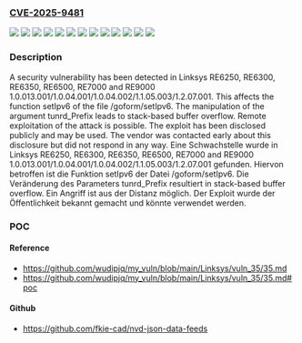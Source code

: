 ### [CVE-2025-9481](https://cve.mitre.org/cgi-bin/cvename.cgi?name=CVE-2025-9481)
![](https://img.shields.io/static/v1?label=Product&message=RE6250&color=blue)
![](https://img.shields.io/static/v1?label=Product&message=RE6300&color=blue)
![](https://img.shields.io/static/v1?label=Product&message=RE6350&color=blue)
![](https://img.shields.io/static/v1?label=Product&message=RE6500&color=blue)
![](https://img.shields.io/static/v1?label=Product&message=RE7000&color=blue)
![](https://img.shields.io/static/v1?label=Product&message=RE9000&color=blue)
![](https://img.shields.io/static/v1?label=Version&message=1.0.013.001%20&color=brightgreen)
![](https://img.shields.io/static/v1?label=Version&message=1.0.04.001%20&color=brightgreen)
![](https://img.shields.io/static/v1?label=Version&message=1.0.04.002%20&color=brightgreen)
![](https://img.shields.io/static/v1?label=Version&message=1.1.05.003%20&color=brightgreen)
![](https://img.shields.io/static/v1?label=Version&message=1.2.07.001%20&color=brightgreen)
![](https://img.shields.io/static/v1?label=Vulnerability&message=Memory%20Corruption&color=brightgreen)
![](https://img.shields.io/static/v1?label=Vulnerability&message=Stack-based%20Buffer%20Overflow&color=brightgreen)

### Description

A security vulnerability has been detected in Linksys RE6250, RE6300, RE6350, RE6500, RE7000 and RE9000 1.0.013.001/1.0.04.001/1.0.04.002/1.1.05.003/1.2.07.001. This affects the function setIpv6 of the file /goform/setIpv6. The manipulation of the argument tunrd_Prefix leads to stack-based buffer overflow. Remote exploitation of the attack is possible. The exploit has been disclosed publicly and may be used. The vendor was contacted early about this disclosure but did not respond in any way.
Eine Schwachstelle wurde in Linksys RE6250, RE6300, RE6350, RE6500, RE7000 and RE9000 1.0.013.001/1.0.04.001/1.0.04.002/1.1.05.003/1.2.07.001 gefunden. Hiervon betroffen ist die Funktion setIpv6 der Datei /goform/setIpv6. Die Veränderung des Parameters tunrd_Prefix resultiert in stack-based buffer overflow. Ein Angriff ist aus der Distanz möglich. Der Exploit wurde der Öffentlichkeit bekannt gemacht und könnte verwendet werden.

### POC

#### Reference
- https://github.com/wudipjq/my_vuln/blob/main/Linksys/vuln_35/35.md
- https://github.com/wudipjq/my_vuln/blob/main/Linksys/vuln_35/35.md#poc

#### Github
- https://github.com/fkie-cad/nvd-json-data-feeds


